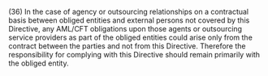 (36) In the case of agency or outsourcing relationships on a contractual basis between obliged entities and external persons not covered by this Directive, any AML/CFT obligations upon those agents or outsourcing service providers as part of the obliged entities could arise only from the contract between the parties and not from this Directive. Therefore the responsibility for complying with this Directive should remain primarily with the obliged entity.